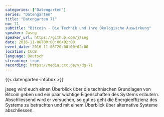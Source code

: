 ```yaml
---
categories: ["Datengarten"]
series: "Datengarten"
title: "Datengarten 71"
no: 71
subtitle: "Bitcoin - Die Technik und ihre Ökologische Auswirkung"
speaker: Jaseg
speaker_url: https://github.com/jaseg
date: 2016-11-08T00:00:00+02:00
event_date: 2016-11-08T20:00:00+02:00
location: CCCB
language: Deutsch
streaming: true
recording: https://media.ccc.de/v/dg-71
---
```

{{< datengarten-infobox >}}

jaseg wird euch einen Überblick über die technischen Grundlagen von Bitcoin geben und ein paar wichtige Eigenschaften des Systems erläutern. Abschliessend wird er versuchen, so gut es geht die Energieeffizienz des Systems zu betrachten und mit einem Überblick über alternative Systeme abschliessen.
